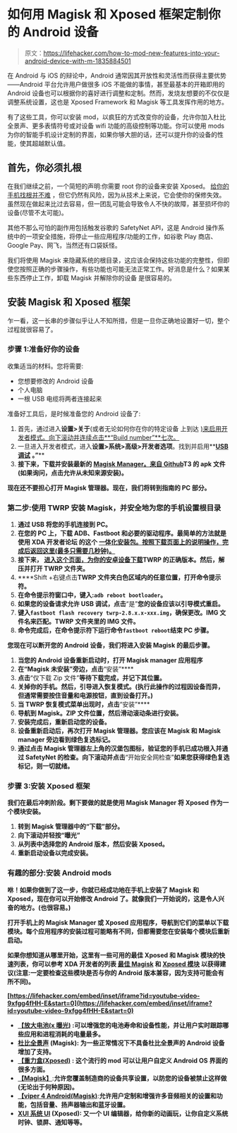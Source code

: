 # 如何用 Magisk 和 Xposed 框架定制你的 Android 设备

> 原文：<https://lifehacker.com/how-to-mod-new-features-into-your-android-device-with-m-1835884501>

在 Android 与 iOS 的辩论中，Android 通常因其开放性和灵活性而获得主要优势——Android 平台允许用户做很多 iOS 不能做的事情，甚至最基本的开箱即用的 Android 设备也可以根据你的喜好进行调整和定制。然而，发烧友想要的不仅仅是调整系统设置，这也是 Xposed Framework 和 Magisk 等工具发挥作用的地方。



有了这些工具，你可以安装 mod，以疯狂的方式改变你的设备，允许你加入杜比全景声、更多表情符号或对设备 wifi 功能的高级控制等功能。你可以使用 mods 为你的智能手机设计定制的界面，如果你够大胆的话，还可以提升你的设备的性能，使其超越默认值。

## 首先，你必须扎根

在我们继续之前，一个简短的声明:你需要 root 你的设备来安装 Xposed。 [给你的手机找根并不难](https://lifehacker.com/everything-you-need-to-know-about-rooting-your-android-5789397) ，但它仍然有风险，因为从技术上来说，它会使你的保修失效。虽然现在做起来比过去容易，但一团乱可能会导致令人不快的故障，甚至损坏你的设备(尽管不太可能)。

其他不那么可怕的副作用包括触发谷歌的 SafetyNet API，这是 Android 操作系统中的一项安全措施，将停止一些应用程序/功能的工作，如谷歌 Play 商店、Google Pay、网飞，当然还有口袋妖怪。

我们将使用 Magisk 来隐藏系统的根目录，这应该会保持这些功能的完整性，但即使您按照正确的步骤操作，有些功能也可能无法正常工作。好消息是什么？如果某些东西停止工作，卸载 Magisk 并解除你的设备 是很容易的。

## 安装 Magisk 和 Xposed 框架

乍一看，这一长串的步骤似乎让人不知所措，但是一旦你正确地设置好一切，整个过程就很容易了。

### 步骤 1:准备好你的设备

收集适当的材料。您将需要:

*   您想要修改的 Android 设备
*   个人电脑
*   一根 USB 电缆将两者连接起来

准备好工具后，是时候准备您的 Android 设备了:

1.  首先，通过进入**设置>关于**(或者无论如何你在你的特定设备 上到达 [)来启用开发者模式。向下滚动并连续点击**“Build number”**七次。](https://www.greenbot.com/article/2457986/how-to-enable-developer-options-on-your-android-phone-or-tablet.html)
2.  一旦进入开发者模式，进入**设置>系统>高级>开发者选项**。找到并启用**[**USB 调试**](https://developer.android.com/studio/debug/dev-options) **。”****
3.  **接下来，下载并安装最新的 [Magisk Manager。来自 Github](https://github.com/topjohnwu/Magisk/releases/)T3 的 apk 文件(如果询问，点击允许从未知来源安装)。**

**现在还不要担心打开 Magisk 管理器。现在，我们将转到指南的 PC 部分。**

### ****第二步:使用 TWRP 安装 Magisk，并安全地为您的手机设置根目录****

1.  **通过 USB 将您的手机连接到 PC。**
2.  **在您的 PC 上，下载 ADB、Fastboot 和必要的驱动程序。最简单的方法就是使用 XDA 开发者论坛 的这个 [一体化安装包。按照下载页面上的说明操作，完成后返回这里(最多只需要几秒钟)。](https://forum.xda-developers.com/showthread.php?p=48915118#post48915118)**
3.  **接下来， [进入这个页面，为你的安卓设备下载](https://twrp.me/Devices/)TWRP 的正确版本。然后，解压并打开 TWRP 文件夹。**
4.  ****Shift +右键点击**TWRP 文件夹白色区域内的任意位置，打开命令提示符。**
5.  **在命令提示符窗口中，键入:`adb reboot bootloader`。**
6.  **如果您的设备请求允许 USB 调试，点击**“是”**您的设备应该以引导模式重启。**
7.  **键入`fastboot flash recovery twrp-2.8.x.x-xxx.img`，确保更改。IMG 文件名来匹配。TWRP 文件夹里的 IMG 文件。**
8.  **命令完成后，在命令提示符下运行命令`fastboot reboot`结束 PC 步骤。**

**您现在可以断开您的 Android 设备，我们将进入安装 Magisk 的最后步骤。**

1.  **当您的 Android 设备重新启动时，打开 Magisk manager 应用程序**
2.  **在“Magisk 未安装”旁边，点击**“安装”****
3.  **点击**“仅下载 Zip 文件”**等待下载完成，并记下其位置。**
4.  **关掉你的手机。然后，引导进入恢复模式。(执行此操作的过程因设备而异，但通常需要按住音量和电源按钮，直到设备打开。)**
5.  **当 TWRP 恢复模式菜单出现时，点击**“安装”****
6.  **导航到 Magisk。ZIP 文件位置，然后滑动滚动条进行安装。**
7.  **安装完成后，重新启动您的设备。**
8.  **设备重新启动后，再次打开 Magisk 管理器。您应该在 Magisk 和 Magisk manager 旁边看到绿色复选标记。**
9.  **通过点击 Magisk 管理器左上角的汉堡包图标，验证您的手机已成功根入并通过 SafetyNet 的检查。向下滚动并点击**“开始安全网检查”**如果您获得绿色复选标记，则一切就绪。**

### **步骤 3:安装 Xposed 框架**

**我们在最后冲刺阶段。剩下要做的就是使用 Magisk Manager 将 Xposed 作为一个模块安装。**

1.  **转到 Magisk 管理器中的“下载”部分。**
2.  **向下滚动并轻按“曝光”**
3.  **从列表中选择您的 Android 版本，然后安装 Xposed。**
4.  **重新启动设备以完成安装。**

### **有趣的部分:安装 Android mods**

**咻！如果你做到了这一步，你就已经成功地在手机上安装了 Magisk 和 Xposed，现在你可以开始修改 Android 了。就像我们一开始说的，这是令人兴奋的地方。(也很容易。)**

**打开手机上的 Magisk Manager 或 Xposed 应用程序，导航到它们的菜单以下载模块。每个应用程序的安装过程可能略有不同，但都需要您在安装每个模块后重新启动。**

**如果你想知道从哪里开始，这里有一些可用的最佳 Xposed 和 Magisk 模块的快速列表，你可以参考 XDA 开发者的列表 [最佳 Magisk](https://www.xda-developers.com/magisk-modules/) 和 [Xposed 模块](https://www.xda-developers.com/best-xposed-modules/) 以获得建议(注意:一定要检查这些模块是否与你的 Android 版本兼容，因为支持可能会有所不同)。**

 **[https://lifehacker.com/embed/inset/iframe?id=youtube-video-9xfgg4fHH-E&start=0](https://lifehacker.com/embed/inset/iframe?id=youtube-video-9xfgg4fHH-E&start=0)** 

*   **[**【放大电池(x 曝光)**](https://forum.xda-developers.com/xposed/modules/mod-nlpunbounce-reduce-nlp-wakelocks-t2853874) :可以增强您的电池寿命和设备性能，并让用户实时跟踪哪些应用和进程消耗的电量最多。**
*   **[**杜比全景声**](https://forum.xda-developers.com/android/development/howto-install-xposed-dolby-atmos-best-t3509649) **(Magisk):** 为一些正常情况下不具备杜比全景声的 Android 设备增加了支持。**
*   **[**【重力盒(Xposed)**](https://forum.xda-developers.com/xposed/modules/app-gravitybox-v8-0-0-beta-1-tweak-box-t3739929) **:** 这个流行的 mod 可以让用户自定义 Android OS 界面的很多方面。**
*   **[**【Magisk】**](https://forum.xda-developers.com/apps/magisk/module-tethering-enabler-testers-t3476625)**:**允许您覆盖制造商的设备共享设置，以防您的设备被禁止这样做(无论出于何种原因)。**
*   **[**【viper 4 Android(Magisk)**](https://forum.xda-developers.com/showthread.php?t=2191223)**:**允许用户定制和增强许多音频相关的设置和功能，包括音量、扬声器输出和蓝牙设置。**
*   **[**XUI 系统 UI**](https://forum.xda-developers.com/xposed/modules/mod-xuimod-v2-3-listview-anim-t2477558) **(Xposed):** 又一个 UI 编辑器，给你新的动画玩，让你自定义系统时钟、锁屏、通知等等。**